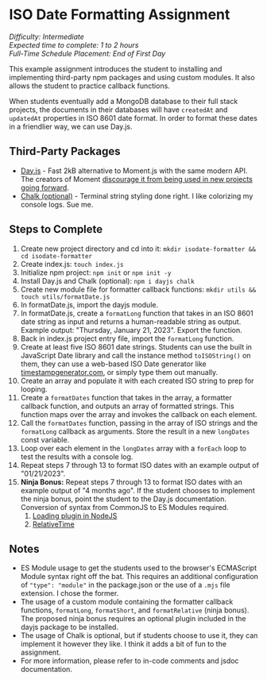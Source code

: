# ISO Date Formatting Assignment
*Difficulty: Intermediate*  
*Expected time to complete: 1 to 2 hours*  
*Full-Time Schedule Placement: End of First Day*

This example assignment introduces the student to installing and implementing third-party npm packages and using custom modules. It also allows the student to practice callback functions.

When students eventually add a MongoDB database to their full stack projects, the documents in their databases will have `createdAt` and `updatedAt` properties in ISO 8601 date format. In order to format these dates in a friendlier way, we can use Day.js.

## Third-Party Packages
- [Day.js](https://day.js.org/) - Fast 2kB alternative to Moment.js with the same modern API. The creators of Moment [discourage it from being used in new projects going forward](https://momentjs.com/docs/#/-project-status/).
- [Chalk (optional)](https://github.com/chalk/chalk) - Terminal string styling done right. I like colorizing my console logs. Sue me.

## Steps to Complete
1. Create new project directory and cd into it: `mkdir isodate-formatter && cd isodate-formatter`
2. Create index.js: `touch index.js`
3. Initialize npm project: `npm init` or `npm init -y`
4. Install Day.js and Chalk (optional): `npm i dayjs chalk`
5. Create new module file for formatter callback functions: `mkdir utils && touch utils/formatDate.js`
6. In formatDate.js, import the dayjs module.
7. In formatDate.js, create a `formatLong` function that takes in an ISO 8601 date string as input and returns a human-readable string as output. Example output: "Thursday, January 21, 2023". Export the function.
8. Back in index.js project entry file, import the `formatLong` function.
9. Create at least five ISO 8601 date strings. Students can use the built in JavaScript Date library and call the instance method `toISOString()` on them, they can use a web-based ISO Date generator like [timestampgenerator.com](https://timestampgenerator.com/), or simply type them out manually.
10. Create an array and populate it with each created ISO string to prep for looping.
11. Create a `formatDates` function that takes in the array, a formatter callback function, and outputs an array of formatted strings. This function maps over the array and invokes the callback on each element.
12. Call the `formatDates` function, passing in the array of ISO strings and the `formatLong` callback as arguments. Store the result in a new `longDates` const variable.
13. Loop over each element in the `longDates` array with a `forEach` loop to test the results with a console log.
14. Repeat steps 7 through 13 to format ISO dates with an example output of "01/21/2023".
15. **Ninja Bonus:** Repeat steps 7 through 13 to format ISO dates with an example output of "4 months ago". If the student chooses to implement the ninja bonus, point the student to the Day.js documentation. Conversion of syntax from CommonJS to ES Modules required.
    1.  [Loading plugin in NodeJS](https://day.js.org/docs/en/plugin/loading-into-nodejs)
    2.  [RelativeTime](https://day.js.org/docs/en/plugin/relative-time)

## Notes
- ES Module usage to get the students used to the browser's ECMAScript Module syntax right off the bat. This requires an additional configuration of `"type": "module"` in the package.json or the use of a `.mjs` file extension. I chose the former.
- The usage of a custom module containing the formatter callback functions, `formatLong`, `formatShort`, and `formatRelative` (ninja bonus). The proposed ninja bonus requires an optional plugin included in the dayjs package to be installed.
- The usage of Chalk is optional, but if students choose to use it, they can implement it however they like. I think it adds a bit of fun to the assignment.
- For more information, please refer to in-code comments and jsdoc documentation.
